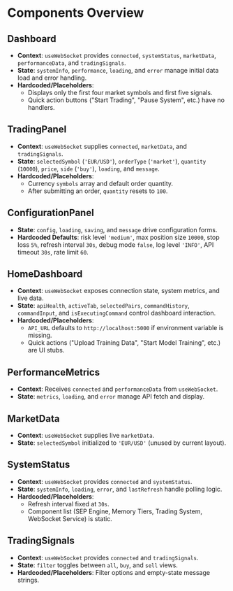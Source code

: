 # Components Overview

## Dashboard
- **Context**: `useWebSocket` provides `connected`, `systemStatus`, `marketData`, `performanceData`, and `tradingSignals`.
- **State**: `systemInfo`, `performance`, `loading`, and `error` manage initial data load and error handling.
- **Hardcoded/Placeholders**:
  - Displays only the first four market symbols and first five signals.
  - Quick action buttons ("Start Trading", "Pause System", etc.) have no handlers.

## TradingPanel
- **Context**: `useWebSocket` supplies `connected`, `marketData`, and `tradingSignals`.
- **State**: `selectedSymbol` (`'EUR/USD'`), `orderType` (`'market'`), `quantity` (`10000`), `price`, `side` (`'buy'`), `loading`, and `message`.
- **Hardcoded/Placeholders**:
  - Currency `symbols` array and default order quantity.
  - After submitting an order, `quantity` resets to `100`.

## ConfigurationPanel
- **State**: `config`, `loading`, `saving`, and `message` drive configuration forms.
- **Hardcoded Defaults**: risk level `'medium'`, max position size `10000`, stop loss `5%`, refresh interval `30s`, debug mode `false`, log level `'INFO'`, API timeout `30s`, rate limit `60`.

## HomeDashboard
- **Context**: `useWebSocket` exposes connection state, system metrics, and live data.
- **State**: `apiHealth`, `activeTab`, `selectedPairs`, `commandHistory`, `commandInput`, and `isExecutingCommand` control dashboard interaction.
- **Hardcoded/Placeholders**:
  - `API_URL` defaults to `http://localhost:5000` if environment variable is missing.
  - Quick actions ("Upload Training Data", "Start Model Training", etc.) are UI stubs.

## PerformanceMetrics
- **Context**: Receives `connected` and `performanceData` from `useWebSocket`.
- **State**: `metrics`, `loading`, and `error` manage API fetch and display.

## MarketData
- **Context**: `useWebSocket` supplies live `marketData`.
- **State**: `selectedSymbol` initialized to `'EUR/USD'` (unused by current layout).

## SystemStatus
- **Context**: `useWebSocket` provides `connected` and `systemStatus`.
- **State**: `systemInfo`, `loading`, `error`, and `lastRefresh` handle polling logic.
- **Hardcoded/Placeholders**:
  - Refresh interval fixed at `30s`.
  - Component list (SEP Engine, Memory Tiers, Trading System, WebSocket Service) is static.

## TradingSignals
- **Context**: `useWebSocket` provides `connected` and `tradingSignals`.
- **State**: `filter` toggles between `all`, `buy`, and `sell` views.
- **Hardcoded/Placeholders**: Filter options and empty-state message strings.

